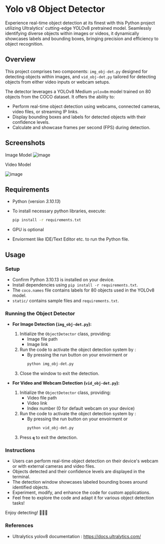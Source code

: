 # Yolo v8 Object Detector

Experience real-time object detection at its finest with this Python project utilizing Ultralytics' cutting-edge YOLOv8 pretrained model. Seamlessly identifying diverse objects within images or videos, it dynamically showcases labels and bounding boxes, bringing precision and efficiency to object recognition.

## Overview

This project comprises two components: `img_obj-det.py` designed for detecting objects within images, and `vid_obj-det.py` tailored for detecting objects from either video inputs or webcam setups.

The detector leverages a YOLOv8 Medium `yolov8m` model trained on 80 objects from the COCO dataset. It offers the ability to:

- Perform real-time object detection using webcams, connected cameras, video files, or streaming IP links.
- Display bounding boxes and labels for detected objects with their confidence levels.
- Calculate and showcase frames per second (FPS) during detection.

## Screenshots

Image Model
![image](https://github.com/ombothre/object-detector/assets/92716010/732215d9-722d-47c5-9fdd-8457a9524d24)

Video Model

![image](https://github.com/ombothre/object-detector/assets/92716010/831821de-59ca-4fd6-90b9-e83916c10f1b)

## Requirements

- Python (version *3.10.13*)
- To install necessary python libraries, execute:

  ```bash
  pip install -r requirements.txt
- GPU is optional
- Enviorment like IDE/Text Editor etc. to run the Python file.

## Usage

### Setup

- Confirm Python 3.10.13 is installed on your device.
- Install dependencies using `pip install -r requirements.txt`.
- The `coco.names` file contains labels for 80 objects used in the YOLOv8 model.
- `static/` contains sample files and `requirements.txt`.

### Running the Object Detector

- **For Image Detection (`img_obj-det.py`):**
  1. Initialize the `ObjectDetector` class, providing:
     - Image file path
     - Image link
  2. Run the code to activate the object detection system by :
      - By pressing the run button on your envoirment or
        ```bash
        python img_obj-det.py
  3. Close the window to exit the detection.

- **For Video and Webcam Detection (`vid_obj-det.py`):**
  1. Initialize the `ObjectDetector` class, providing:
     - Video file path
     - Video link
     - Index number (0 for default webcam on your device)
  2. Run the code to activate the object detection system by :
      - By pressing the run button on your envoirment or
        ```bash
        python vid_obj-det.py
  3. Press **`q`** to exit the detection.

### Instructions

- Users can perform real-time object detection on their device's webcam or with external cameras and video files.
- Objects detected and their confidence levels are displayed in the terminal.
- The detection window showcases labeled bounding boxes around identified objects.
- Experiment, modify, and enhance the code for custom applications.
- Feel free to explore the code and adapt it for various object detection tasks!

Enjoy detecting! 🕵️‍♂️🎥

### References

- Ultralytics yolov8 documentation : https://docs.ultralytics.com/

